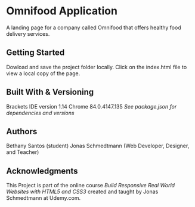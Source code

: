 # Omnifood Application
A landing page for a company called Omnifood that offers healthy food delivery services.

## Getting Started
Dowload and save the project folder locally. Click on the index.html file to view a local copy of the page.

## Built With & Versioning
Brackets IDE version 1.14
Chrome 84.0.4147.135
*See package.json for dependencies and versions*

## Authors
Bethany Santos (student)
Jonas Schmedtmann (Web Developer, Designer, and Teacher)

## Acknowledgments
This Project is part of the online course *Build Responsive Real World Websites with HTML5 and CSS3* created and taught by Jonas Schmedtmann at Udemy.com. 

